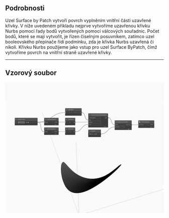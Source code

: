 ## Podrobnosti
Uzel Surface by Patch vytvoří povrch vyplněním vnitřní části uzavřené křivky. V níže uvedeném příkladu nejprve vytvoříme uzavřenou křivku Nurbs pomocí řady bodů vytvořených pomocí válcových souřadnic. Počet bodů, které se mají vytvořit, je řízen číselným posuvníkem, zatímco uzel booleovského přepínače řídí podmínku, zda je křivka Nurbs uzavřená či nikoli. Křivku Nurbs použijeme jako vstup pro uzel Surface ByPatch, čímž vytvoříme povrch na vnitřní straně uzavřené křivky.
___
## Vzorový soubor

![ByPatch](./Autodesk.DesignScript.Geometry.Surface.ByPatch_img.jpg)

